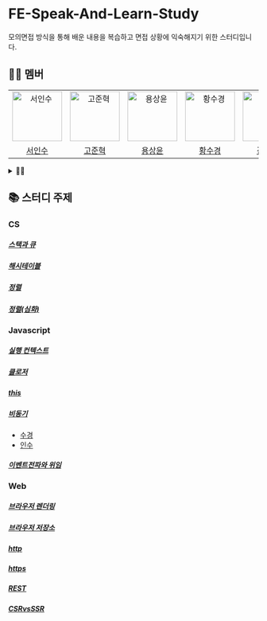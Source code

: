 # FE-Speak-And-Learn-Study

모의면접 방식을 통해 배운 내용을 복습하고 면접 상황에 익숙해지기 위한 스터디입니다.

## 🙋🏻 멤버

<detail>
<table>
  <tr>
    <td align="center">
      <img src="https://avatars.githubusercontent.com/u/52021566?v=4" width="100px;" alt="서인수"/>
    </td>
    <td align="center">
      <img src="https://avatars.githubusercontent.com/u/56826914?v=4" width="100px;" alt="고준혁"/>
    </td>
    <td align="center">
      <img src="https://avatars.githubusercontent.com/u/64957267?v=4" width="100px;" alt="용상윤"/>
    </td>    
    <td align="center">
      <img src="https://avatars.githubusercontent.com/u/50071076?v=4" width="100px;" alt="황수경"/>
    </td>
    <td align="center">
      <img src="https://avatars.githubusercontent.com/u/39076382?v=4" width="100px;" alt="김창민"/>
    </td>
  </tr>
  <tr>    
    <td align="center">
      <a href="https://github.com/Outwater">
        <div>서인수</div>
      </a>
    </td>
    <td align="center">
      <a href="https://github.com/mrbartrns">
        <div>고준혁</div>
      </a>
    </td>
    <td align="center">
      <a href="https://github.com/ryong9rrr">
        <div>용상윤</div>
      </a>
    </td>    
    <td align="center">
      <a href="https://github.com/sukyeongh">
        <div>황수경</div>
      </a>
    </td>
     <td align="center">
      <a href="https://github.com/chmini">
        <div>김창민</div>
      </a>
    </td>
  </tr>
</table>
</detail>

<details>
<summary>👍🏻 </summary>
  <table>
    <tr>
      <td align="center">
      <img src="https://avatars.githubusercontent.com/u/59829606?v=4" width="100px;" alt="유용상"/>
    </td>
    <td align="center">
      <img src="https://avatars.githubusercontent.com/u/22411296?v=4" width="100px;" alt="진연주"/>
    </td>
    </tr>
    <tr>
      <td align="center">
        <a href="https://github.com/Miral3">
          <div>유용상</div>
        </a>
      </td>
      <td align="center">
        <a href="https://github.com/aurora32s">
          <div>진연주</div>
        </a>
      </td>
    </tr>
  </table>
</details>

## 📚 스터디 주제

### CS

##### [스택과 큐](CS/스택과큐/스택과큐.md)

##### [해시테이블](CS/해시테이블/해시테이블.md)

##### [정렬](CS/정렬/정렬.md)

##### [정렬(심화)](<CS/정렬/정렬(심화).md>)

### Javascript

##### [실행 컨텍스트](Javascript/실행컨텍스트/실행컨텍스트.md)

##### [클로저](Javascript/클로저/클로저.md)

##### [this](Javascript/this/this.md)

##### [비동기](Javascript/비동기/비동기.md)

- [수경](Javascript/비동기/수경_비동기.md)
- [인수](Javascript/비동기/인수_비동기.md)

##### [이벤트전파와 위임](Javascript/이벤트전파와위임/이벤트전파와위임.md)

### Web

##### [브라우저 렌더링](Web/브라우저렌더링/브라우저렌더링.md)

##### [브라우저 저장소](Web/브라우저저장소/브라우저저장소.md)

##### [http](Web/http/http.md)

##### [https](Web/https/https.md)

##### [REST](Web/Rest/Rest.md)

##### [CSRvsSSR](Web/CSRvsSSR/CSRvsSSR.md)
